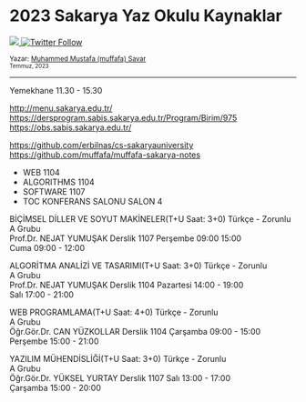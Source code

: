 # 2023 Sakarya Yaz Okulu Kaynaklar

  <a class="header-badge" target="_blank" href="https://www.linkedin.com/in/muffafa/">
    <img src="https://img.shields.io/badge/style--5eba00.svg?label=LinkedIn&logo=linkedin&style=social">
  </a>
  <a class="header-badge" target="_blank" href="https://twitter.com/muffafa">
    <img alt="Twitter Follow" src="https://img.shields.io/twitter/follow/muffafa?style=social">
  </a>

  <sub>Yazar:
    <a href="https://linktr.ee/muffafa" target="_blank">Muhammed Mustafa (muffafa) Savar</a><br>
    <small> Temmuz, 2023</small>
  </sub>

---

Yemekhane 11.30 - 15.30

<http://menu.sakarya.edu.tr/> <br>
<https://dersprogram.sabis.sakarya.edu.tr/Program/Birim/975> <br>
<https://obs.sabis.sakarya.edu.tr/>

<https://github.com/erbilnas/cs-sakaryauniversity> <br>
<https://github.com/muffafa/muffafa-sakarya-notes>

- WEB 1104
- ALGORITHMS 1104
- SOFTWARE 1107
- TOC KONFERANS SALONU SALON 4

BİÇİMSEL DİLLER VE SOYUT MAKİNELER(T+U Saat: 3+0) Türkçe - Zorunlu <br>
A Grubu <br>
Prof.Dr. NEJAT YUMUŞAK Derslik 1107 Perşembe 09:00  15:00 <br>
Cuma 09:00 - 12:00

ALGORİTMA ANALİZİ VE TASARIMI(T+U Saat: 3+0) Türkçe - Zorunlu <br>
A Grubu <br>
Prof.Dr. NEJAT YUMUŞAK Derslik 1104 Pazartesi 14:00 - 19:00 <br>
Salı 17:00 - 21:00

WEB PROGRAMLAMA(T+U Saat: 4+0) Türkçe - Zorunlu <br>
A Grubu <br>
Öğr.Gör.Dr. CAN YÜZKOLLAR Derslik 1104 Çarşamba 09:00 - 15:00 <br>
Perşembe 15:00 - 21:00

YAZILIM MÜHENDİSLİĞİ(T+U Saat: 3+0) Türkçe - Zorunlu <br>
A Grubu <br>
Öğr.Gör.Dr. YÜKSEL YURTAY Derslik 1107 Salı 13:00 - 17:00 <br>
Çarşamba 15:00 - 20:00
